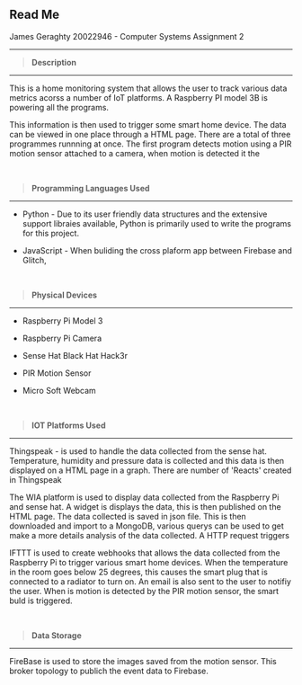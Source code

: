 ## Read Me
James Geraghty 20022946 - Computer Systems Assignment 2

---

> **Description**
---
This is a home monitoring system that allows the user to track various data metrics acorss a number of IoT platforms. A Raspberry PI model 3B is powering all the programs.

This information is then used to trigger some smart home device.  The data can be viewed in one place through a HTML page. There are a total of three programmes runnning at once. The first program detects motion using a PIR motion sensor attached to a camera, when motion is detected it the


<p>&nbsp;</p>


>**Programming Languages Used**
---
- Python - Due to its user friendly data structures and the extensive support libraies available, Python is primarily used to write the programs for this project. 

- JavaScript - When buliding the cross plaform app between Firebase and Glitch, 

<p>&nbsp;</p>


>**Physical Devices**
---
- Raspberry Pi Model 3

- Raspberry Pi Camera

- Sense Hat Black Hat Hack3r

- PIR Motion Sensor

- Micro Soft Webcam



<p>&nbsp;</p>

> **IOT Platforms Used**
---
Thingspeak -  is used to handle the data collected from the sense hat. Temperature, humidity and pressure data is collected and this data is then displayed on a HTML page in a graph. There are  number of 'Reacts' created in Thingspeak

The WIA platform is used to display data collected from the Raspberry Pi and sense hat. A widget is displays the data, this is then published on the HTML page. The data collected is saved in json file. This is then downloaded and import to a MongoDB, various querys can be used to get make a more details analysis of the  data collected. A HTTP request triggers 

IFTTT is used to create webhooks that allows the data collected from the Raspberry Pi to trigger various smart home devices. When the temperature in the room goes below 25 degrees, this causes the smart plug that is connected to a radiator to turn on. An email is also sent to the user to notifiy the user. 
When is motion is detected by the PIR motion sensor, the smart buld is triggered. 

<p>&nbsp;</p>


>**Data Storage**
---
FireBase is used to store the images saved from the motion sensor. This broker topology to publich the event data to Firebase.  
